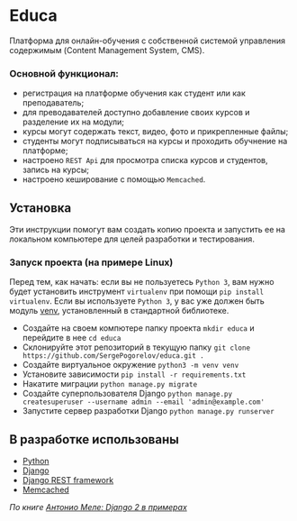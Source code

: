 # Educa
Платформа для онлайн-обучения с собственной системой управления содержимым (Content Management System, CMS).

### Основной функционал:
- регистрация на платформе обучения как студент или как преподаватель;
- для преводавателей доступно добавление своих курсов и разделение их на модули;
- курсы могут содержать текст, видео, фото и прикрепленные файлы;
- студенты могут подписываться на курсы и проходить обучнение на платформе;
- настроено `REST Api` для просмотра списка курсов и студентов, запись на курсы;
- настроено кеширование с помощью `Memcached`.

## Установка
Эти инструкции помогут вам создать копию проекта и запустить ее на локальном компьютере для целей разработки и тестирования.

### Запуск проекта (на примере Linux)

Перед тем, как начать: если вы не пользуетесь `Python 3`, вам нужно будет установить инструмент `virtualenv` при помощи `pip install virtualenv`. 
Если вы используете `Python 3`, у вас уже должен быть модуль [venv](https://docs.python.org/3/library/venv.html), установленный в стандартной библиотеке.

- Создайте на своем компютере папку проекта `mkdir educa` и перейдите в нее `cd educa`
- Склонируйте этот репозиторий в текущую папку `git clone https://github.com/SergePogorelov/educa.git .`
- Создайте виртуальное окружение `python3 -m venv venv`
- Установите зависимости `pip install -r requirements.txt`
- Накатите миграции `python manage.py migrate`
- Создайте суперпользователя Django `python manage.py createsuperuser --username admin --email 'admin@example.com'`
- Запустите сервер разработки Django `python manage.py runserver`

## В разработке использованы

- [Python](https://www.python.org/)
- [Django](https://www.djangoproject.com/)
- [Django REST framework](https://www.django-rest-framework.org/)
- [Memcached](https://www.memcached.org/)

_По книге [Антонио Меле: Django 2 в примерах](https://dmkpress.com/catalog/computer/programming/python/978-5-97060-746-6/)_
